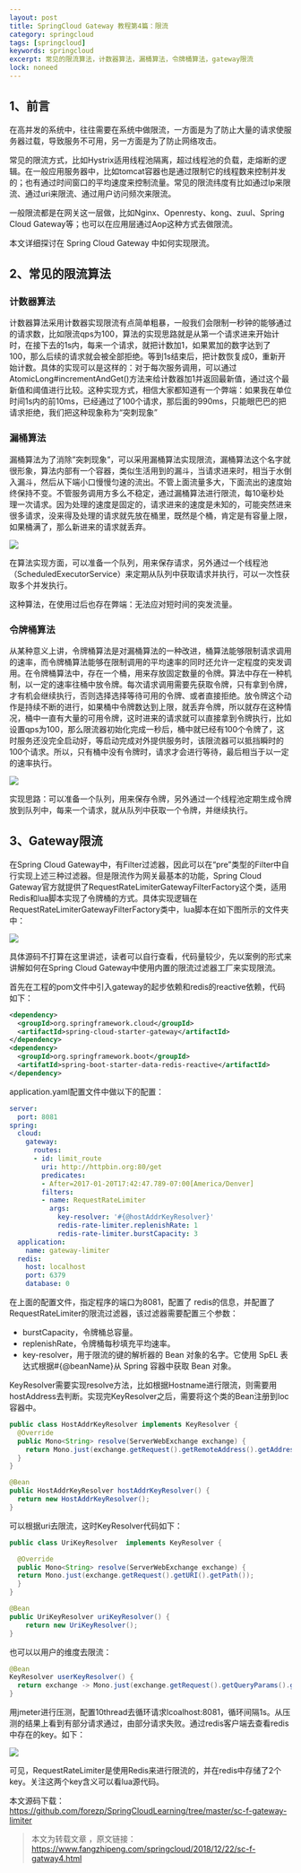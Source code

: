 ```yaml
---
layout: post
title: SpringCloud Gateway 教程第4篇：限流
category: springcloud
tags: [springcloud]
keywords: springcloud
excerpt: 常见的限流算法，计数器算法，漏桶算法，令牌桶算法，gateway限流
lock: noneed
---
```


## 1、前言

在高并发的系统中，往往需要在系统中做限流，一方面是为了防止大量的请求使服务器过载，导致服务不可用，另一方面是为了防止网络攻击。

常见的限流方式，比如Hystrix适用线程池隔离，超过线程池的负载，走熔断的逻辑。在一般应用服务器中，比如tomcat容器也是通过限制它的线程数来控制并发的；也有通过时间窗口的平均速度来控制流量。常见的限流纬度有比如通过Ip来限流、通过uri来限流、通过用户访问频次来限流。

一般限流都是在网关这一层做，比如Nginx、Openresty、kong、zuul、Spring Cloud Gateway等；也可以在应用层通过Aop这种方式去做限流。

本文详细探讨在 Spring Cloud Gateway 中如何实现限流。

## 2、常见的限流算法

### 计数器算法

计数器算法采用计数器实现限流有点简单粗暴，一般我们会限制一秒钟的能够通过的请求数，比如限流qps为100，算法的实现思路就是从第一个请求进来开始计时，在接下去的1s内，每来一个请求，就把计数加1，如果累加的数字达到了100，那么后续的请求就会被全部拒绝。等到1s结束后，把计数恢复成0，重新开始计数。具体的实现可以是这样的：对于每次服务调用，可以通过AtomicLong#incrementAndGet()方法来给计数器加1并返回最新值，通过这个最新值和阈值进行比较。这种实现方式，相信大家都知道有一个弊端：如果我在单位时间1s内的前10ms，已经通过了100个请求，那后面的990ms，只能眼巴巴的把请求拒绝，我们把这种现象称为“突刺现象”

### 漏桶算法

漏桶算法为了消除”突刺现象”，可以采用漏桶算法实现限流，漏桶算法这个名字就很形象，算法内部有一个容器，类似生活用到的漏斗，当请求进来时，相当于水倒入漏斗，然后从下端小口慢慢匀速的流出。不管上面流量多大，下面流出的速度始终保持不变。不管服务调用方多么不稳定，通过漏桶算法进行限流，每10毫秒处理一次请求。因为处理的速度是固定的，请求进来的速度是未知的，可能突然进来很多请求，没来得及处理的请求就先放在桶里，既然是个桶，肯定是有容量上限，如果桶满了，那么新进来的请求就丢弃。

![](/assets/images/2019/springcloud/gateway-limit-1.png)

在算法实现方面，可以准备一个队列，用来保存请求，另外通过一个线程池（ScheduledExecutorService）来定期从队列中获取请求并执行，可以一次性获取多个并发执行。

这种算法，在使用过后也存在弊端：无法应对短时间的突发流量。

### 令牌桶算法

从某种意义上讲，令牌桶算法是对漏桶算法的一种改进，桶算法能够限制请求调用的速率，而令牌桶算法能够在限制调用的平均速率的同时还允许一定程度的突发调用。在令牌桶算法中，存在一个桶，用来存放固定数量的令牌。算法中存在一种机制，以一定的速率往桶中放令牌。每次请求调用需要先获取令牌，只有拿到令牌，才有机会继续执行，否则选择选择等待可用的令牌、或者直接拒绝。放令牌这个动作是持续不断的进行，如果桶中令牌数达到上限，就丢弃令牌，所以就存在这种情况，桶中一直有大量的可用令牌，这时进来的请求就可以直接拿到令牌执行，比如设置qps为100，那么限流器初始化完成一秒后，桶中就已经有100个令牌了，这时服务还没完全启动好，等启动完成对外提供服务时，该限流器可以抵挡瞬时的100个请求。所以，只有桶中没有令牌时，请求才会进行等待，最后相当于以一定的速率执行。

![](/assets/images/2019/springcloud/gateway-limit-2.png)



实现思路：可以准备一个队列，用来保存令牌，另外通过一个线程池定期生成令牌放到队列中，每来一个请求，就从队列中获取一个令牌，并继续执行。

## 3、Gateway限流

在Spring Cloud  Gateway中，有Filter过滤器，因此可以在“pre”类型的Filter中自行实现上述三种过滤器。但是限流作为网关最基本的功能，Spring Cloud  Gateway官方就提供了RequestRateLimiterGatewayFilterFactory这个类，适用Redis和lua脚本实现了令牌桶的方式。具体实现逻辑在RequestRateLimiterGatewayFilterFactory类中，lua脚本在如下图所示的文件夹中：

![](/assets/images/2019/springcloud/gateway-limit-3.png)

具体源码不打算在这里讲述，读者可以自行查看，代码量较少，先以案例的形式来讲解如何在Spring Cloud Gateway中使用内置的限流过滤器工厂来实现限流。

首先在工程的pom文件中引入gateway的起步依赖和redis的reactive依赖，代码如下：

```xml
<dependency>
  <groupId>org.springframework.cloud</groupId>
  <artifactId>spring-cloud-starter-gateway</artifactId>
</dependency>
<dependency>
  <groupId>org.springframework.boot</groupId>
  <artifatId>spring-boot-starter-data-redis-reactive</artifactId>
</dependency>
```

application.yaml配置文件中做以下的配置：

```yaml
server:
  port: 8081
spring:
  cloud:
    gateway:
      routes:
      - id: limit_route
        uri: http://httpbin.org:80/get
        predicates:
        - After=2017-01-20T17:42:47.789-07:00[America/Denver]
        filters:
        - name: RequestRateLimiter
          args:
            key-resolver: '#{@hostAddrKeyResolver}'
            redis-rate-limiter.replenishRate: 1
            redis-rate-limiter.burstCapacity: 3
  application:
    name: gateway-limiter
  redis:
    host: localhost
    port: 6379
    database: 0
```

在上面的配置文件，指定程序的端口为8081，配置了 redis的信息，并配置了RequestRateLimiter的限流过滤器，该过滤器需要配置三个参数：

- burstCapacity，令牌桶总容量。
- replenishRate，令牌桶每秒填充平均速率。
- key-resolver，用于限流的键的解析器的 Bean 对象的名字。它使用 SpEL 表达式根据#{@beanName}从 Spring 容器中获取 Bean 对象。

KeyResolver需要实现resolve方法，比如根据Hostname进行限流，则需要用hostAddress去判断。实现完KeyResolver之后，需要将这个类的Bean注册到Ioc容器中。

```java
public class HostAddrKeyResolver implements KeyResolver {
  @Override
  public Mono<String> resolve(ServerWebExchange exchange) {
    return Mono.just(exchange.getRequest().getRemoteAddress().getAddress().getHostAddress());
  }
}

@Bean
public HostAddrKeyResolver hostAddrKeyResolver() {
  return new HostAddrKeyResolver();
}
```

可以根据uri去限流，这时KeyResolver代码如下：

```java
public class UriKeyResolver  implements KeyResolver {

  @Override
  public Mono<String> resolve(ServerWebExchange exchange) {
  return Mono.just(exchange.getRequest().getURI().getPath());
  }
}

@Bean
public UriKeyResolver uriKeyResolver() {
	return new UriKeyResolver();
}
```

也可以以用户的维度去限流：

```java
@Bean
KeyResolver userKeyResolver() {
  return exchange -> Mono.just(exchange.getRequest().getQueryParams().getFirst("user"));
}
```

用jmeter进行压测，配置10thread去循环请求lcoalhost:8081，循环间隔1s。从压测的结果上看到有部分请求通过，由部分请求失败。通过redis客户端去查看redis中存在的key。如下：

![](/assets/images/2019/springcloud/gateway-limit-4.png)

可见，RequestRateLimiter是使用Redis来进行限流的，并在redis中存储了2个key。关注这两个key含义可以看lua源代码。



本文源码下载：https://github.com/forezp/SpringCloudLearning/tree/master/sc-f-gateway-limiter

> 本文为转载文章 ，原文链接：https://www.fangzhipeng.com/springcloud/2018/12/22/sc-f-gatway4.html

